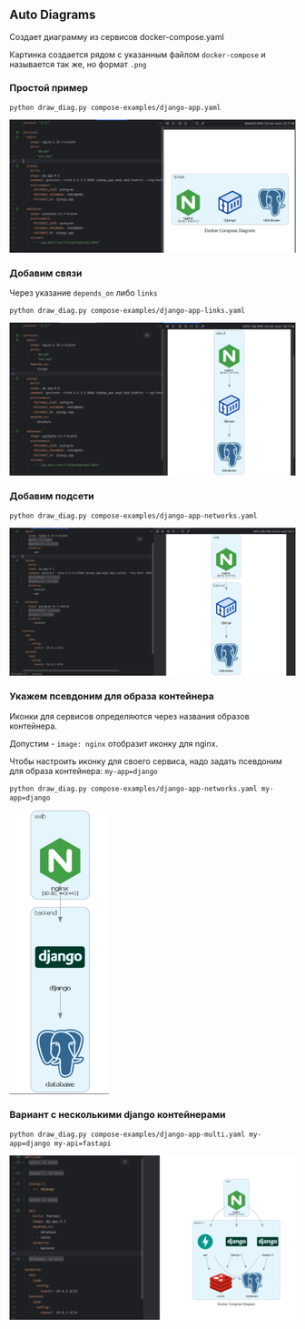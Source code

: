 ## Auto Diagrams

Создает диаграмму из сервисов docker-compose.yaml

Картинка создается рядом с указанным файлом `docker-compose` и называется так же,
но формат `.png`


### Простой пример

```shell
python draw_diag.py compose-examples/django-app.yaml
```

![django-app.png](img%2Fdjango-app.png)


### Добавим связи

Через указание `depends_on` либо `links`

```shell
python draw_diag.py compose-examples/django-app-links.yaml
```

![django-app-links.png](img%2Fdjango-app-links.png)


### Добавим подсети

```shell
python draw_diag.py compose-examples/django-app-networks.yaml
```
![django-app-networks.png](img%2Fdjango-app-networks.png)


### Укажем псевдоним для образа контейнера

Иконки для сервисов определяются через названия образов контейнера.

Допустим - `image: nginx` отобразит иконку для nginx.

Чтобы настроить иконку для своего сервиса, надо задать псевдоним для образа контейнера: `my-app=django`

```shell
python draw_diag.py compose-examples/django-app-networks.yaml my-app=django
```

<img height="500px" src="img/django-app-alias.png">


### Вариант с несколькими django контейнерами

```shell
python draw_diag.py compose-examples/django-app-multi.yaml my-app=django my-api=fastapi
```

![django-app-multi.png](img%2Fdjango-app-multi.png)